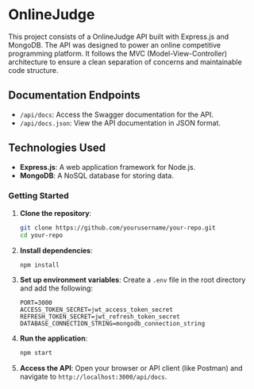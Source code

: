 # OnlineJudge

This project consists of a OnlineJudge API built with Express.js and MongoDB. The API was designed to power an online competitive programming platform. It follows the MVC (Model-View-Controller) architecture to ensure a clean separation of concerns and maintainable code structure.

## Documentation Endpoints
- `/api/docs`: Access the Swagger documentation for the API.
- `/api/docs.json`: View the API documentation in JSON format.

## Technologies Used
- **Express.js**: A web application framework for Node.js.
- **MongoDB**: A NoSQL database for storing data.

### Getting Started

1. **Clone the repository**:
    ```sh
    git clone https://github.com/yourusername/your-repo.git
    cd your-repo
    ```

2. **Install dependencies**:
    ```sh
    npm install
    ```

3. **Set up environment variables**:
    Create a `.env` file in the root directory and add the following:
    ```env
    PORT=3000
    ACCESS_TOKEN_SECRET=jwt_access_token_secret
    REFRESH_TOKEN_SECRET=jwt_refresh_token_secret
    DATABASE_CONNECTION_STRING=mongodb_connection_string
    ```

4. **Run the application**:
    ```sh
    npm start
    ```

5. **Access the API**:
    Open your browser or API client (like Postman) and navigate to `http://localhost:3000/api/docs`.